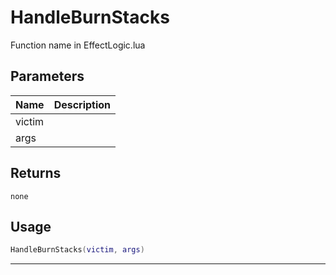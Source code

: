 # HandleBurnStacks

Function name in EffectLogic.lua

## Parameters

| Name   | Description |
| ------ | ----------- |
| victim |             |
| args   |             |

## Returns

`none`

## Usage

```lua
HandleBurnStacks(victim, args)
```

---
